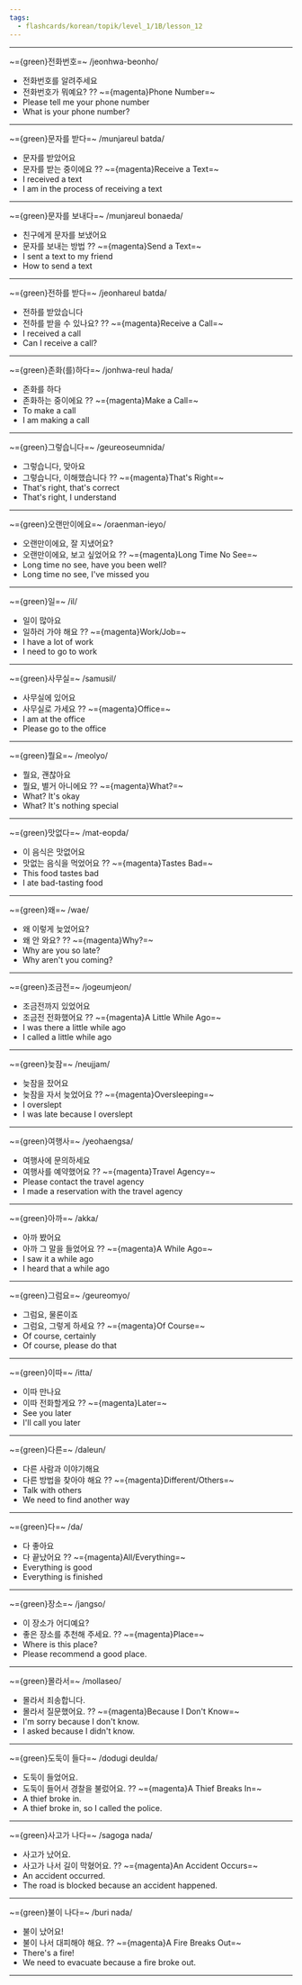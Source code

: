 ```yaml
---
tags:
  - flashcards/korean/topik/level_1/1B/lesson_12
---
```

---

~={green}전화번호=~
/jeonhwa-beonho/
- 전화번호를 알려주세요
- 전화번호가 뭐예요?
??
~={magenta}Phone Number=~
- Please tell me your phone number
- What is your phone number?

---

~={green}문자를 받다=~
/munjareul batda/
- 문자를 받았어요
- 문자를 받는 중이에요
??
~={magenta}Receive a Text=~
- I received a text
- I am in the process of receiving a text

---

~={green}문자를 보내다=~
/munjareul bonaeda/
- 친구에게 문자를 보냈어요
- 문자를 보내는 방법
??
~={magenta}Send a Text=~
- I sent a text to my friend
- How to send a text

---

~={green}전하를 받다=~
/jeonhareul batda/
- 전하를 받았습니다
- 전하를 받을 수 있나요?
??
~={magenta}Receive a Call=~
- I received a call
- Can I receive a call?

---

~={green}존화(를)하다=~
/jonhwa-reul hada/
- 존화를 하다
- 존화하는 중이에요
??
~={magenta}Make a Call=~
- To make a call
- I am making a call

---

~={green}그렇습니다=~
/geureoseumnida/
- 그렇습니다, 맞아요
- 그렇습니다, 이해했습니다
??
~={magenta}That's Right=~
- That's right, that's correct
- That's right, I understand

---

~={green}오랜만이에요=~
/oraenman-ieyo/
- 오랜만이에요, 잘 지냈어요?
- 오랜만이에요, 보고 싶었어요
??
~={magenta}Long Time No See=~
- Long time no see, have you been well?
- Long time no see, I've missed you

---

~={green}일=~
/il/
- 일이 많아요
- 일하러 가야 해요
??
~={magenta}Work/Job=~
- I have a lot of work
- I need to go to work

---

~={green}사무실=~
/samusil/
- 사무실에 있어요
- 사무실로 가세요
??
~={magenta}Office=~
- I am at the office
- Please go to the office

---

~={green}뭘요=~
/meolyo/
- 뭘요, 괜찮아요
- 뭘요, 별거 아니에요
??
~={magenta}What?=~
- What? It's okay
- What? It's nothing special

---

~={green}맛없다=~
/mat-eopda/
- 이 음식은 맛없어요
- 맛없는 음식을 먹었어요
??
~={magenta}Tastes Bad=~
- This food tastes bad
- I ate bad-tasting food

---

~={green}왜=~
/wae/
- 왜 이렇게 늦었어요?
- 왜 안 와요?
??
~={magenta}Why?=~
- Why are you so late?
- Why aren't you coming?

---

~={green}조금전=~
/jogeumjeon/
- 조금전까지 있었어요
- 조금전 전화했어요
??
~={magenta}A Little While Ago=~
- I was there a little while ago
- I called a little while ago

---

~={green}늦잠=~
/neujjam/
- 늦잠을 잤어요
- 늦잠을 자서 늦었어요
??
~={magenta}Oversleeping=~
- I overslept
- I was late because I overslept

---

~={green}여행사=~
/yeohaengsa/
- 여행사에 문의하세요
- 여행사를 예약했어요
??
~={magenta}Travel Agency=~
- Please contact the travel agency 
- I made a reservation with the travel agency

---

~={green}아까=~
/akka/
- 아까 봤어요 
- 아까 그 말을 들었어요 
??
~={magenta}A While Ago=~
- I saw it a while ago 
- I heard that a while ago 

---

~={green}그럼요=~
/geureomyo/
- 그럼요, 물론이죠 
- 그럼요, 그렇게 하세요 
??
~={magenta}Of Course=~
- Of course, certainly 
- Of course, please do that 

---

~={green}이따=~
/itta/
 - 이따 만나요 
 - 이따 전화할게요 
?? 
~={magenta}Later=~
 - See you later 
 - I'll call you later 

---

~={green}다른=~
/daleun/
 - 다른 사람과 이야기해요 
 - 다른 방법을 찾아야 해요 
?? 
~={magenta}Different/Others=~
 - Talk with others 
 - We need to find another way 

---

~={green}다=~
/da/
 - 다 좋아요 
 - 다 끝났어요 
?? 
~={magenta}All/Everything=~
 - Everything is good 
 - Everything is finished 

---

~={green}장소=~
/jangso/
- 이 장소가 어디예요?
- 좋은 장소를 추천해 주세요.
??
~={magenta}Place=~
- Where is this place?
- Please recommend a good place.

---

~={green}몰라서=~
/mollaseo/
- 몰라서 죄송합니다.
- 몰라서 질문했어요.
??
~={magenta}Because I Don't Know=~
- I'm sorry because I don't know.
- I asked because I didn't know.

---

~={green}도둑이 들다=~
/dodugi deulda/
- 도둑이 들었어요.
- 도둑이 들어서 경찰을 불렀어요.
??
~={magenta}A Thief Breaks In=~
- A thief broke in.
- A thief broke in, so I called the police.

---

~={green}사고가 나다=~
/sagoga nada/
- 사고가 났어요.
- 사고가 나서 길이 막혔어요.
??
~={magenta}An Accident Occurs=~
- An accident occurred.
- The road is blocked because an accident happened.

---

~={green}불이 나다=~
/buri nada/
- 불이 났어요!
- 불이 나서 대피해야 해요.
??
~={magenta}A Fire Breaks Out=~
- There's a fire!
- We need to evacuate because a fire broke out.

---
